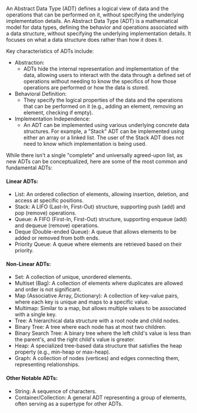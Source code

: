 An Abstract Data Type (ADT) defines a logical view of data and the operations that can be performed on it, without specifying the underlying implementation details. An Abstract Data Type (ADT) is a mathematical model for data types, defining the behavior and operations associated with a data structure, without specifying the underlying implementation details. It focuses on what a data structure does rather than how it does it.

Key characteristics of ADTs include:

* Abstraction:
    * ADTs hide the internal representation and implementation of the data, allowing users to interact with the data through a defined set of operations without needing to know the specifics of how those operations are performed or how the data is stored.
* Behavioral Definition:
    * They specify the logical properties of the data and the operations that can be performed on it (e.g., adding an element, removing an element, checking if empty).
* Implementation Independence:
    * An ADT can be implemented using various underlying concrete data structures. For example, a "Stack" ADT can be implemented using either an array or a linked list. The user of the Stack ADT does not need to know which implementation is being used.

While there isn't a single "complete" and universally agreed-upon list, as new ADTs can be conceptualized, here are some of the most common and fundamental ADTs:  

#### Linear ADTs:
* List: An ordered collection of elements, allowing insertion, deletion, and access at specific positions.
* Stack: A LIFO (Last-In, First-Out) structure, supporting push (add) and pop (remove) operations.
* Queue: A FIFO (First-In, First-Out) structure, supporting enqueue (add) and dequeue (remove) operations.
* Deque (Double-ended Queue): A queue that allows elements to be added or removed from both ends.
* Priority Queue: A queue where elements are retrieved based on their priority.

#### Non-Linear ADTs:
* Set: A collection of unique, unordered elements.
* Multiset (Bag): A collection of elements where duplicates are allowed and order is not significant.
* Map (Associative Array, Dictionary): A collection of key-value pairs, where each key is unique and maps to a specific value.
* Multimap: Similar to a map, but allows multiple values to be associated with a single key.
* Tree: A hierarchical data structure with a root node and child nodes.
* Binary Tree: A tree where each node has at most two children.
* Binary Search Tree: A binary tree where the left child's value is less than the parent's, and the right child's value is greater.
* Heap: A specialized tree-based data structure that satisfies the heap property (e.g., min-heap or max-heap).
* Graph: A collection of nodes (vertices) and edges connecting them, representing relationships.

#### Other Notable ADTs:
* String: A sequence of characters.
* Container/Collection: A general ADT representing a group of elements, often serving as a supertype for other ADTs.
